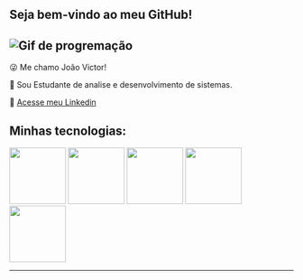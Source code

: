 ## Seja bem-vindo ao meu GitHub!

![Gif de progremação](https://media.tenor.com/zn8iyusePtgAAAAM/joy.gif)
----
😜 Me chamo João Victor!

💭 Sou Estudante de analise e desenvolvimento de sistemas.

📃 [Acesse meu Linkedin](https://www.linkedin.com/in/joão-victor-de-oliveira-lopes-360259266/)

## Minhas tecnologias:
<img src = https://cdn.jsdelivr.net/gh/devicons/devicon@latest/icons/azuresqldatabase/azuresqldatabase-original.svg  width=100px> 
<img src="https://cdn.jsdelivr.net/gh/devicons/devicon@latest/icons/javascript/javascript-original.svg" width=100px>
<img src="https://cdn.jsdelivr.net/gh/devicons/devicon@latest/icons/html5/html5-original.svg" width=100px>
<img src="https://cdn.jsdelivr.net/gh/devicons/devicon@latest/icons/css3/css3-original.svg" width=100px>
<img src="https://cdn.jsdelivr.net/gh/devicons/devicon@latest/icons/python/python-original.svg" width = 100px>

----


<!--


**J0aoV1ctor/J0aoV1ctor** is a ✨ _special_ ✨ repository because its `README.md` (this file) appears on your GitHub profile.

Here are some ideas to get you started:

- 🔭 I’m currently working on ...
- 🌱 I’m currently learning ...
- 👯 I’m looking to collaborate on ...
- 🤔 I’m looking for help with ...
- 💬 Ask me about ...
- 📫 How to reach me: ...
- 😄 Pronouns: ...
- ⚡ Fun fact: ...
-->
